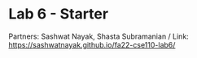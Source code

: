 # Lab 6 - Starter

Partners: Sashwat Nayak, Shasta Subramanian /
Link: https://sashwatnayak.github.io/fa22-cse110-lab6/
